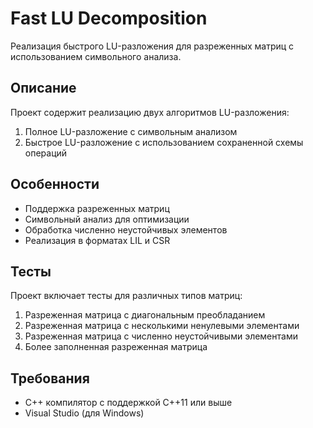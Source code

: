# Fast LU Decomposition

Реализация быстрого LU-разложения для разреженных матриц с использованием символьного анализа.

## Описание

Проект содержит реализацию двух алгоритмов LU-разложения:
1. Полное LU-разложение с символьным анализом
2. Быстрое LU-разложение с использованием сохраненной схемы операций

## Особенности

- Поддержка разреженных матриц
- Символьный анализ для оптимизации
- Обработка численно неустойчивых элементов
- Реализация в форматах LIL и CSR

## Тесты

Проект включает тесты для различных типов матриц:
1. Разреженная матрица с диагональным преобладанием
2. Разреженная матрица с несколькими ненулевыми элементами
3. Разреженная матрица с численно неустойчивыми элементами
4. Более заполненная разреженная матрица

## Требования

- C++ компилятор с поддержкой C++11 или выше
- Visual Studio (для Windows) 